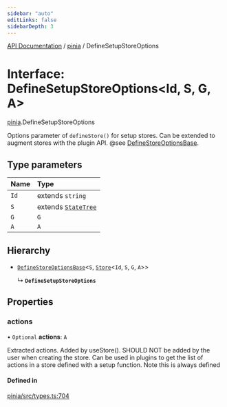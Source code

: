 ```yaml
---
sidebar: "auto"
editLinks: false
sidebarDepth: 3
---
```


[API Documentation](../index.md) / [pinia](../modules/pinia.md) / DefineSetupStoreOptions

# Interface: DefineSetupStoreOptions<Id, S, G, A\>

[pinia](../modules/pinia.md).DefineSetupStoreOptions

Options parameter of `defineStore()` for setup stores. Can be extended to
augment stores with the plugin API. @see [DefineStoreOptionsBase](pinia.DefineStoreOptionsBase.md).

## Type parameters

| Name | Type |
| :------ | :------ |
| `Id` | extends `string` |
| `S` | extends [`StateTree`](../modules/pinia.md#statetree) |
| `G` | `G` |
| `A` | `A` |

## Hierarchy

- [`DefineStoreOptionsBase`](pinia.DefineStoreOptionsBase.md)<`S`, [`Store`](../modules/pinia.md#store)<`Id`, `S`, `G`, `A`\>\>

  ↳ **`DefineSetupStoreOptions`**

## Properties

### actions

• `Optional` **actions**: `A`

Extracted actions. Added by useStore(). SHOULD NOT be added by the user when
creating the store. Can be used in plugins to get the list of actions in a
store defined with a setup function. Note this is always defined

#### Defined in

[pinia/src/types.ts:704](https://github.com/vuejs/pinia/blob/6ce186f/packages/pinia/src/types.ts#L704)
